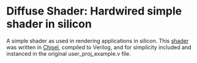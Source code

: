 # Diffuse Shader: Hardwired simple shader in silicon

A simple shader as used in rendering applications in silicon.
This [shader](https://github.com/gonsolo/pepe) was written in
[Chisel](https://github.com/chipsalliance/chisel), compiled to
Verilog, and for simplicity included and instanced in the original
user_proj_example.v file.
